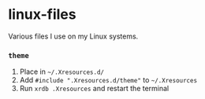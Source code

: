 # linux-files
Various files I use on my Linux systems.

### `theme`

1. Place in `~/.Xresources.d/`
2. Add `#include ".Xresources.d/theme"` to `~/.Xresources`
3. Run `xrdb .Xresources` and restart the terminal